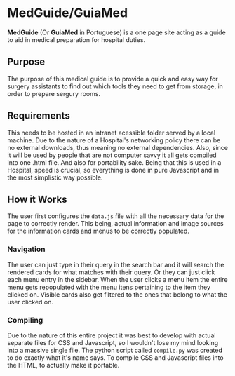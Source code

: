 # MedGuide/GuiaMed

**MedGuide** (Or **GuiaMed** in Portuguese) is a one page site acting as a guide to aid in medical preparation for hospital duties.

## Purpose

The purpose of this medical guide is to provide a quick and easy way for surgery assistants to find out which tools they need to get from storage, in order to prepare sergury rooms.

## Requirements

This needs to be hosted in an intranet acessible folder served by a local machine.
Due to the nature of a Hospital's networking policy there can be no external downloads, thus meaning no external dependencies.
Also, since it will be used by people that are not computer savvy it all gets compiled into one .html file. And also for portability sake.
Being that this is used in a Hospital, speed is crucial, so everything is done in pure Javascript and in the most simplistic way possible.

## How it Works

The user first configures the `data.js` file with all the necessary data for the page to correctly render. This being, actual information and image sources for the information cards and menus to be correctly populated.

### Navigation

The user can just type in their query in the search bar and it will search the rendered cards for what matches with their query. Or they can just click each menu entry in the sidebar.
When the user clicks a menu item the entire menu gets repopulated with the menu itens pertaining to the item they clicked on. Visible cards also get filtered to the ones that belong to what the user clicked on.

### Compiling

Due to the nature of this entire project it was best to develop with actual separate files for CSS and Javascript, so I wouldn't lose my mind looking into a massive single file.
The python script called `compile.py` was created to do exactly what it's name says. To compile CSS and Javascript files into the HTML, to actually make it portable.
